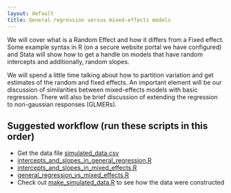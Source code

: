 ```yaml
---
layout: default
title: General regression versus mixed-effects models
---
```


We will cover what is a Random Effect and how it differs from a Fixed effect. Some example syntax in R (on a secure website portal we have configured) and Stata will show how to get a handle on models that have random intercepts and additionally, random slopes.

We will spend a little time talking about how to partition variation and get estimates of the random and fixed effects. An important element will be our discussion of similarities between mixed-effects models with basic regression. There will also be brief discussion of extending the regression to non-gaussian responses (GLMERs).

## Suggested workflow (run these scripts in this order)

- Get the data file [simulated_data.csv](./2_general_regression_vs_mixed_effects/data/simulated_data.csv)
- [intercepts_and_slopes_in_general_regression.R](./2_general_regression_vs_mixed_effects/intercepts_and_slopes_in_general_regression.R)
- [intercepts_and_slopes_in_mixed_effects.R](./2_general_regression_vs_mixed_effects/intercepts_and_slopes_in_mixed_effects.R)
- [general_regression_vs_mixed_effects.R](./2_general_regression_vs_mixed_effects/general_regression_vs_mixed_effects.R)
- Check out [make_simulated_data.R](./2_general_regression_vs_mixed_effects/make_simulated_data.R) to see how the data were constructed
